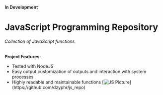 **In Development**
# JavaScript Programming Repository
###### Collection of JavaScript functions
**Project Features**:
  * Tested with NodeJS
  * Easy output customization of outputs and interaction with system processes 
  * Highly readable and maintainable functions
[![JS Picture]("https://logos-download.com/wp-content/uploads/2019/01/JavaScript_Logo.png")](https://github.com/dzyphr/js_repo)
